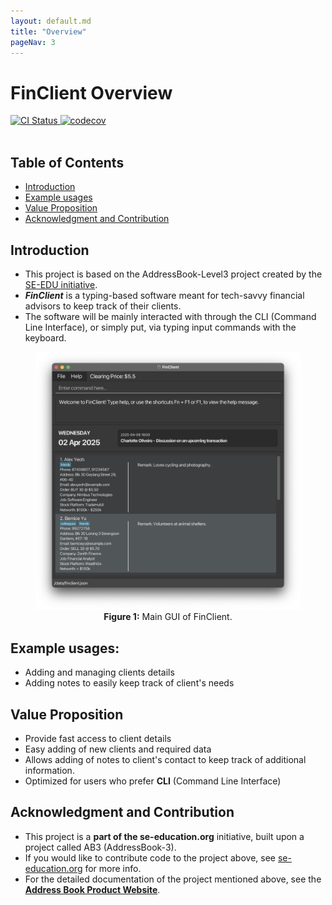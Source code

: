 ```yaml
---
layout: default.md
title: "Overview"
pageNav: 3
---
```

# FinClient Overview

<div class="badge-container">
  <a href="https://github.com/se-edu/addressbook-level3/actions">
    <img src="https://github.com/se-edu/addressbook-level3/workflows/Java%20CI/badge.svg" class="no-style" alt="CI Status">
  </a>
  <a href="https://codecov.io/gh/AY2425S2-CS2103T-T11-4/tp">
    <img src="https://codecov.io/gh/AY2425S2-CS2103T-T11-4/tp/branch/master/graph/badge.svg?token=U0FNGKT3U8" class="no-style" alt="codecov">
  </a>
</div>

<br>

## Table of Contents
- [Introduction](#introduction)
- [Example usages](#example-usages)
- [Value Proposition](#value-proposition)
- [Acknowledgment and Contribution](#acknowledgment-and-contribution)

## Introduction

* This project is based on the AddressBook-Level3 project created by the [SE-EDU initiative](https://se-education.org).
* **_FinClient_** is a typing-based software meant for tech-savvy financial advisors to keep track of their clients.</br>
* The software will be mainly interacted with through the CLI (Command Line Interface), or simply put, via typing input commands with the keyboard.

<figure>
  <img src="images/main_ui.png" alt="main GUI" width="600px">
  <figcaption align="center"><strong>Figure 1:</strong> Main GUI of FinClient.</figcaption>
</figure>

## Example usages:
  * Adding and managing clients details
  * Adding notes to easily keep track of client's needs
## Value Proposition
  * Provide fast access to client details
  * Easy adding of new clients and required data
  * Allows adding of notes to client's contact to keep track of additional information.
  * Optimized for users who prefer **CLI** (Command Line Interface)

## Acknowledgment and Contribution
* This project is a **part of the se-education.org** initiative, built upon a project called AB3 (AddressBook-3).
* If you would like to contribute code to the project above, see [se-education.org](https://se-education.org/#contributing-to-se-edu) for more info.
* For the detailed documentation of the project mentioned above, see the **[Address Book Product Website](https://se-education.org/addressbook-level3)**.
